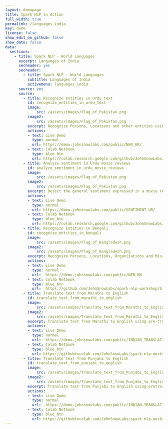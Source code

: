 ```yaml
---
layout: demopage
title: Spark NLP in Action
full_width: true
permalink: /languages_india
key: demo
license: false
show_edit_on_github: false
show_date: false
data:
  sections:  
    - title: Spark NLP - World Languages 
      excerpt: Languages of India 
      secheader: yes
      secheader:
        - title: Spark NLP - World Languages
          subtitle: Languages of India 
          activemenu: languages_india
      source: yes
      source: 
        - title: Recognize entities in Urdu text
          id: recognize_entities_in_urdu_text
          image: 
              src: /assets/images/Flag_of_Pakistan.png
          image2: 
              src: /assets/images/Flag_of_Pakistan.png
          excerpt: Recognize Persons, Locations and other entities using an out of the box pretrained Deep Learning model and language specific embeddings.
          actions:
          - text: Live Demo
            type: normal
            url: https://demo.johnsnowlabs.com/public/NER_UR/
          - text: Colab Netbook
            type: blue_btn
            url: https://colab.research.google.com/github/JohnSnowLabs/spark-nlp-workshop/blob/master/tutorials/streamlit_notebooks/NER.ipynb        
        - title: Analyze sentiment in Urdu movie reviews
          id: analyze_sentiment_in_urdu_movie_reviews
          image: 
              src: /assets/images/Flag_of_Pakistan.png
          image2: 
              src: /assets/images/Flag_of_Pakistan.png
          excerpt: Detect the general sentiment expressed in a movie review or tweet by using our pretrained Spark NLP sentiment analysis model for Urdu language.
          actions:
          - text: Live Demo
            type: normal
            url: https://demo.johnsnowlabs.com/public/SENTIMENT_UR/
          - text: Colab Netbook
            type: blue_btn
            url: https://colab.research.google.com/github/JohnSnowLabs/spark-nlp-workshop/blob/master/tutorials/streamlit_notebooks/SENTIMENT_EN.ipynb        
        - title: Recognize Entities in Bengali
          id: recognize_entities_in_bengali
          image: 
              src: /assets/images/Flag_of_Bangladesh.png
          image2: 
              src: /assets/images/Flag_of_Bangladesh.png
          excerpt: Recognize Persons, Locations, Organizations and Misc entities using an out of the box pretrained Deep Learning model and GloVe word embeddings (glove_840b_300d).
          actions:
          - text: Live Demo
            type: normal
            url:  https://demo.johnsnowlabs.com/public/NER_BN
          - text: Colab Netbook
            type: blue_btn
            url:  https://github.com/JohnSnowLabs/spark-nlp-workshop/blob/master/tutorials/streamlit_notebooks/NER.ipynb
        - title: Translate text from Marathi to English
          id: translate_text_from_marathi_to_english
          image: 
              src: /assets/images/Translate_text_from_Marathi_to_English.svg
          image2: 
              src: /assets/images/Translate_text_from_Marathi_to_English_f.svg
          excerpt: Translate text from Marathi to English using pre-trained Deep Learning pipeline
          actions:
          - text: Live Demo
            type: normal
            url:  https://demo.johnsnowlabs.com/public/INDIAN_TRANSLATION_MARATHI/
          - text: Colab Netbook
            type: blue_btn
            url: https://githubtocolab.com/JohnSnowLabs/spark-nlp-workshop/blob/master/tutorials/streamlit_notebooks/TRANSLATION_PIPELINES_MODELS.ipynb  
        - title: Translate text from Punjabi to English
          id: translate_text_from_punjabi_to_english
          image: 
              src: /assets/images/Translate_text_from_Punjabi_to_English.svg
          image2: 
              src: /assets/images/Translate_text_from_Punjabi_to_English_f.svg
          excerpt: Translate text from Punjabi to English using pretrained Deep Learning pipeline
          actions:
          - text: Live Demo
            type: normal
            url:  https://demo.johnsnowlabs.com/public/INDIAN_TRANSLATION_PUNJABI/
          - text: Colab Netbook
            type: blue_btn
            url: https://githubtocolab.com/JohnSnowLabs/spark-nlp-workshop/blob/master/tutorials/streamlit_notebooks/TRANSLATION_PIPELINES_MODELS.ipynb
---
```

